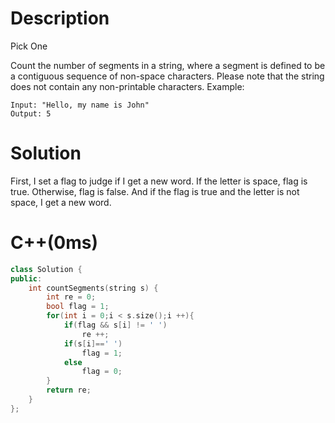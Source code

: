 # Description
Pick One

Count the number of segments in a string, where a segment is defined to be a contiguous sequence of non-space characters.
Please note that the string does not contain any non-printable characters.
Example:
```
Input: "Hello, my name is John"
Output: 5
```
# Solution
First, I set a flag to judge if I get a new word. If the letter is space, flag is true. Otherwise, flag is false. And if the flag is true and the letter is not space, I get a new word.
# C++(0ms)
```cpp
class Solution {
public:
    int countSegments(string s) {
        int re = 0;
        bool flag = 1;
        for(int i = 0;i < s.size();i ++){
            if(flag && s[i] != ' ')
                re ++;
            if(s[i]==' ')
                flag = 1;
            else
                flag = 0;
        }
        return re;
    }
};
```
